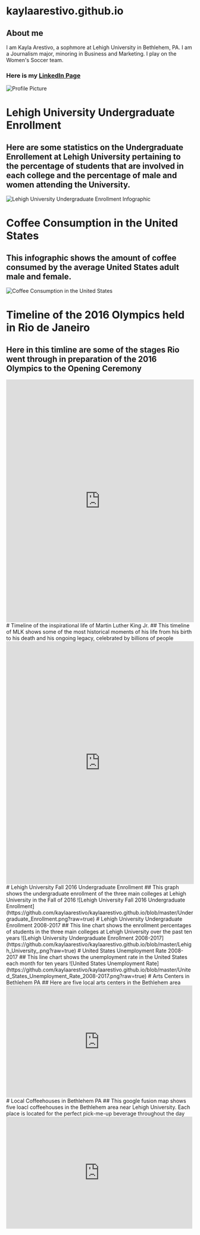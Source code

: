 # kaylaarestivo.github.io
## About me
I am Kayla Arestivo, a sophmore at Lehigh University in Bethlehem, PA. I am a Journalism major, minoring in Business and Marketing. I play on the Women's Soccer team.
### Here is my [LinkedIn Page](https://www.linkedin.com/in/kayla-arestivo-00967b153/)
![Profile Picture](https://github.com/kaylaarestivo/kaylaarestivo.github.io/blob/master/IMG_6128.jpg?raw=true)

# Lehigh University Undergraduate Enrollment
## Here are some statistics on the Undergraduate Enrollement at Lehigh University pertaining to the percentage of students that are involved in each college and the percentage of male and women attending the University.
![Lehigh University Undergraduate Enrollment Infographic](https://github.com/kaylaarestivo/kaylaarestivo.github.io/blob/master/Lehigh%20University%20Undergraduate%20Enrollment.png?raw=true)

# Coffee Consumption in the United States
## This infographic shows the amount of coffee consumed by the average United States adult male and female.
![Coffee Consumption in the United States](https://github.com/kaylaarestivo/kaylaarestivo.github.io/blob/master/Coffee%20Consumption%20in%20the%20United%20States-2.png?raw=true)
# Timeline of the 2016 Olympics held in Rio de Janeiro
## Here in this timline are some of the stages Rio went through in preparation of the 2016 Olympics to the Opening Ceremony
<iframe src='https://cdn.knightlab.com/libs/timeline3/latest/embed/index.html?source=17J_gXbCDbwJLdJsccpQhoTHoBWq0oKPv-Ri7CoXMOKI&font=Default&lang=en&initial_zoom=2&height=650' width='100%' height='650' webkitallowfullscreen mozallowfullscreen allowfullscreen frameborder='0'></iframe>
# Timeline of the inspirational life of Martin Luther King Jr.
## This timeline of MLK shows some of the most historical moments of his life from his birth to his death and his ongoing legacy, celebrated by billions of people  
<iframe src='https://cdn.knightlab.com/libs/timeline3/latest/embed/index.html?source=16AsHuSOBobXirLLheTq8iTKA6zow8xx5zuPRt7mTFpE&font=Default&lang=en&initial_zoom=2&height=650' width='100%' height='650' webkitallowfullscreen mozallowfullscreen allowfullscreen frameborder='0'></iframe>
# Lehigh University Fall 2016 Undergraduate Enrollment 
## This graph shows the undergraduate enrollment of the three main colleges at Lehigh University in the Fall of 2016
![Lehigh University Fall 2016 Undergraduate Enrollment](https://github.com/kaylaarestivo/kaylaarestivo.github.io/blob/master/Undergraduate_Enrollment.png?raw=true)
# Lehigh University Undergraduate Enrollment 2008-2017
## This line chart shows the enrollment percentages of students in the three main colleges at Lehigh University over the past ten years
![Lehigh University Undergraduate Enrollment 2008-2017](https://github.com/kaylaarestivo/kaylaarestivo.github.io/blob/master/Lehigh_University_.png?raw=true)
# United States Unemployment Rate 2008-2017
## This line chart shows the unemployment rate in the United States each month for ten years
![United States Unemployment Rate](https://github.com/kaylaarestivo/kaylaarestivo.github.io/blob/master/United_States_Unemployment_Rate_2008-2017.png?raw=true)
# Arts Centers in Bethlehem PA
## Here are five local arts centers in the Bethlehem area
<iframe width="500" height="300" scrolling="no" frameborder="no" src="https://fusiontables.google.com/embedviz?q=select+col0+from+1P4C6ww7othWDTOV_xzj7Xk6W_da4AEy4HjEwFBln&amp;viz=MAP&amp;h=false&amp;lat=40.609994921586576&amp;lng=-75.36971287669063&amp;t=1&amp;z=15&amp;l=col0&amp;y=2&amp;tmplt=2&amp;hml=ONE_COL_LAT_LNG"></iframe>
# Local Coffeehouses in Bethlehem PA
## This google fusion map shows five loacl coffeehouses in the Bethlehem area near Lehigh University. Each place is located for the perfect pick-me-up beverage throughout the day
<iframe width="500" height="300" scrolling="no" frameborder="no" src="https://fusiontables.google.com/embedviz?q=select+col0+from+1nwhirjRmyFVc0hnBhzf3n1e8mWnbAlYlm0adtJk8&amp;viz=MAP&amp;h=false&amp;lat=40.63329097238139&amp;lng=-75.39788959999998&amp;t=1&amp;z=13&amp;l=col0&amp;y=2&amp;tmplt=2&amp;hml=ONE_COL_LAT_LNG"></iframe>
